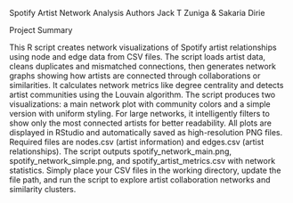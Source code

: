 Spotify Artist Network Analysis
Authors
Jack T Zuniga & Sakaria Dirie


Project Summary

This R script creates network visualizations of Spotify artist relationships using node and edge data from CSV files. The script loads artist data, cleans duplicates and mismatched connections, then generates network graphs showing how artists are connected through collaborations or similarities. It calculates network metrics like degree centrality and detects artist communities using the Louvain algorithm.
The script produces two visualizations: a main network plot with community colors and a simple version with uniform styling. For large networks, it intelligently filters to show only the most connected artists for better readability. All plots are displayed in RStudio and automatically saved as high-resolution PNG files.
Required files are nodes.csv (artist information) and edges.csv (artist relationships). The script outputs spotify_network_main.png, spotify_network_simple.png, and spotify_artist_metrics.csv with network statistics. Simply place your CSV files in the working directory, update the file path, and run the script to explore artist collaboration networks and similarity clusters.
